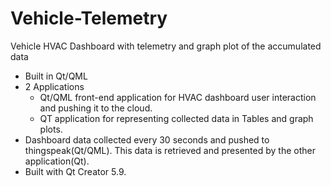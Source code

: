 # Vehicle-Telemetry
Vehicle HVAC Dashboard with telemetry and graph plot of the accumulated data
- Built in Qt/QML
- 2 Applications
  - Qt/QML front-end application for HVAC dashboard user interaction and pushing it to the cloud.
  - QT application for representing collected data in Tables and graph plots.
- Dashboard data collected every 30 seconds and pushed to thingspeak(Qt/QML). This data is retrieved and presented by the other application(Qt).
- Built with Qt Creator 5.9.

